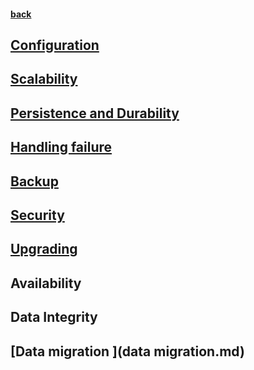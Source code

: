 #### [back](../Redis_Main.md)


## [Configuration](configurations.md)

## [Scalability](scalability.md)

## [Persistence and Durability](persistance.md)

## [Handling failure](handling_failure.md) 

## [Backup](backup.md)

## [Security](security.md)

## [Upgrading](upgrade.md)

## Availability 

## Data Integrity

## [Data migration ](data migration.md)